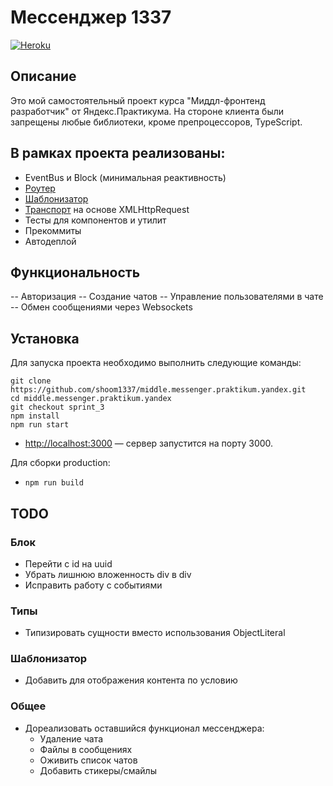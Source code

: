 # Мессенджер 1337
[![Heroku](https://heroku-badge.herokuapp.com/?app=sheltered-springs-20342)](https://sheltered-springs-20342.herokuapp.com/)

## Описание

Это мой самостоятельный проект курса "Миддл-фронтенд разработчик" от Яндекс.Практикума.
На стороне клиента были запрещены любые библиотеки, кроме препроцессоров, TypeScript.

## В рамках проекта реализованы:
- EventBus и Block (минимальная реактивность)
- [Роутер](https://github.com/shoom1337/middle.messenger.praktikum.yandex/blob/main/src/utils/Router/route.ts)
- [Шаблонизатор](https://github.com/shoom1337/middle.messenger.praktikum.yandex/blob/main/src/utils/templator.ts)
- [Транспорт](https://github.com/shoom1337/middle.messenger.praktikum.yandex/blob/main/src/utils/fetch.ts) на основе XMLHttpRequest
- Тесты для компонентов и утилит
- Прекоммиты
- Автодеплой


## Функциональность

-- Авторизация
-- Создание чатов
-- Управление пользователями в чате
-- Обмен сообщениями через Websockets

## Установка

Для запуска проекта необходимо выполнить следующие команды:
```
git clone https://github.com/shoom1337/middle.messenger.praktikum.yandex.git
cd middle.messenger.praktikum.yandex
git checkout sprint_3
npm install
npm run start
```
- [http://localhost:3000](http://localhost:3000) — сервер запустится на порту 3000.

Для сборки production:

- `npm run build`


## TODO
### Блок
- Перейти с id на uuid
- Убрать лишнюю вложенность div в div
- Исправить работу с событиями

### Типы
- Типизировать сущности вместо использования ObjectLiteral

### Шаблонизатор
- Добавить <if> для отображения контента по условию

### Общее
- Дореализовать оставшийся функционал мессенджера:
    - Удаление чата
    - Файлы в сообщениях
    - Оживить список чатов
    - Добавить стикеры/смайлы

